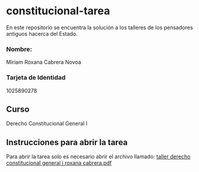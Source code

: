 # constitucional-tarea
En este repositorio se encuentra la solución a los talleres de los pensadores antiguos hacerca del Estado.


### Nombre:
Miriam Roxana Cabrera Novoa

### Tarjeta de Identidad
1025890278

## Curso
Derecho Constitucional General I

## Instrucciones para abrir la tarea
Para abrir la tarea solo es necesario abrir el archivo llamado: [taller derecho constitucional general i roxana cabrera.pdf](taller_derecho_constitucional_general_i.pdf)


